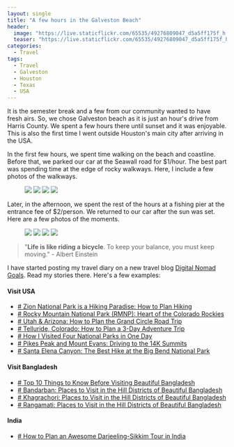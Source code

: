 ```yaml
---
layout: single
title: "A few hours in the Galveston Beach"
header:
  image: "https://live.staticflickr.com/65535/49276809047_d5a5ff175f_h.jpg"
  teaser: "https://live.staticflickr.com/65535/49276809047_d5a5ff175f_h.jpg"
categories:
  - Travel
tags:
  - Travel
  - Galveston
  - Houston
  - Texas
  - USA
---
```


It is the semester break and a few from our community wanted to have fresh airs. So, we chose Galveston beach as it is just an hour's drive from Harris County. We spent a few hours there until sunset and it was enjoyable. This is also the first time I went outside Houston's main city after arriving in the USA. 

In the first few hours, we spent time walking on the beach and coastline. Before that, we parked our car at the Seawall road for $1/hour. The best part was spending time at the edge of rocky walkways. Here, I include a few photos of the walkways.

<figure class="half">
	<a href="https://live.staticflickr.com/65535/49276035658_bbd4ac6dc3_h.jpg"><img src="https://live.staticflickr.com/65535/49276035658_bbd4ac6dc3_h.jpg"></a>
<a href="https://live.staticflickr.com/65535/49276501896_ff8cce6e27_h.jpg"><img src="https://live.staticflickr.com/65535/49276501896_ff8cce6e27_h.jpg"></a>
<a href="https://live.staticflickr.com/65535/49276699167_844700c670_h.jpg"><img src="https://live.staticflickr.com/65535/49276699167_844700c670_h.jpg"></a>
<a href="https://live.staticflickr.com/65535/49276034948_024e0a8ba5_h.jpg"><img src="https://live.staticflickr.com/65535/49276034948_024e0a8ba5_h.jpg"></a>
</figure>

Later, in the afternoon, we spent the rest of the hours at a fishing pier at the entrance fee of $2/person. We returned to our car after the sun was set. Here are a few photos of the moments.

<figure class="half">
	<a href="https://live.staticflickr.com/65535/49276501251_99f59ff476_h.jpg"><img src="https://live.staticflickr.com/65535/49276501251_99f59ff476_h.jpg"></a>
<a href="https://live.staticflickr.com/65535/49276699372_db864a8866_h.jpg"><img src="https://live.staticflickr.com/65535/49276699372_db864a8866_h.jpg"></a>
<a href="https://live.staticflickr.com/65535/49276501561_c596db6349_h.jpg"><img src="https://live.staticflickr.com/65535/49276501561_c596db6349_h.jpg"></a>
<a href="https://live.staticflickr.com/65535/49276699057_53da8ff4c6_h.jpg"><img src="https://live.staticflickr.com/65535/49276699057_53da8ff4c6_h.jpg"></a>
</figure>

> "**Life is like riding a bicycle**. To keep your balance, you must keep moving." - Albert Einstein

I have started posting my travel diary on a new travel blog [Digital Nomad Goals](https://digitalnomadgoals.com). Read my stories there. Here's a few examples:

#### Visit USA
* [# Zion National Park is a Hiking Paradise: How to Plan Hiking](https://digitalnomadgoals.com/zion-national-park-is-a-hiking-paradise-how-to-plan-hiking/)
* [# Rocky Mountain National Park (RMNP): Heart of the Colorado Rockies](https://digitalnomadgoals.com/rocky-mountain-national-park-rmnp-heart-of-the-colorado-rockies/)
* [# Utah & Arizona: How to Plan the Grand Circle Road Trip](https://digitalnomadgoals.com/utah-arizona-how-to-plan-the-grand-circle-road-trip/)
* [# Telluride, Colorado: How to Plan a 3-Day Adventure Trip](https://digitalnomadgoals.com/telluride-colorado-how-we-planned-our-3-day-adventure-trip/)
* [# How I Visited Four National Parks in One Day](https://digitalnomadgoals.com/how-i-visited-four-national-parks-in-one-day/)
* [# Pikes Peak and Mount Evans: Driving to the 14K Summits](https://digitalnomadgoals.com/pikes-peak-and-mount-evans-the-14k-summits-that-you-can-reach-driving/)
* [# Santa Elena Canyon: The Best Hike at the Big Bend National Park](https://digitalnomadgoals.com/santa-elena-canyon-the-best-hike-at-the-big-bend-national-park/)
#### Visit Bangladesh
* [# Top 10 Things to Know Before Visiting Beautiful Bangladesh](https://digitalnomadgoals.com/top-10-things-to-know-before-visiting-beautiful-bangladesh/)
* [# Bandarban: Places to Visit in the Hill Districts of Beautiful Bangladesh](https://digitalnomadgoals.com/bandarban-places-to-visit-in-the-hill-districts-of-beautiful-bangladesh/)
* [# Khagrachori: Places to Visit in the Hill Districts of Beautiful Bangladesh](https://digitalnomadgoals.com/khagrachori-places-to-visit-in-the-hill-districts-of-beautiful-bangladesh/)
* [# Rangamati: Places to Visit in the Hill Districts of Beautiful Bangladesh](https://digitalnomadgoals.com/rangamati-places-to-visit-in-the-hill-districts-of-beautiful-bangladesh/)
#### India
* [# How to Plan an Awesome Darjeeling-Sikkim Tour in India](https://digitalnomadgoals.com/how-to-plan-an-awesome-darjeeling-sikkim-tour-in-india/)
<!--stackedit_data:
eyJoaXN0b3J5IjpbNjIyMDAwMTk2LC0xMDE1MzUxNDZdfQ==
-->